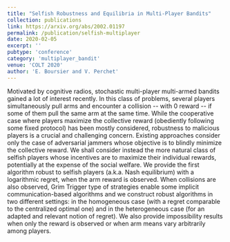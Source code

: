```yaml
---
title: "Selfish Robustness and Equilibria in Multi-Player Bandits"
collection: publications
link: https://arxiv.org/abs/2002.01197
permalink: /publication/selfish-multiplayer
date: 2020-02-05
excerpt: ''
pubtype: 'conference'
category: 'multiplayer_bandit'
venue: 'COLT 2020'
author: 'E. Boursier and V. Perchet'
---
```

Motivated by cognitive radios, stochastic multi-player multi-armed bandits gained a lot of interest recently. In this class of problems, several players simultaneously pull arms and encounter a collision -- with 0 reward -- if some of them pull the same arm at the same time. While the cooperative case where players maximize the collective reward (obediently following some fixed protocol) has been mostly considered, robustness to malicious players is a crucial and challenging concern. Existing approaches consider only the case of adversarial jammers whose objective is to blindly minimize the collective reward.
We shall consider instead the more natural class of selfish players whose incentives are to maximize their individual rewards, potentially at the expense of the social welfare. We provide the first algorithm robust to selfish players (a.k.a. Nash equilibrium) with a logarithmic regret, when the arm reward is observed. When collisions are also observed, Grim Trigger type of strategies enable some implicit communication-based algorithms and we construct robust algorithms in two different settings: in the homogeneous case (with a regret comparable to the centralized optimal one) and in the heterogeneous case (for an adapted and relevant notion of regret). We also provide impossibility results when only the reward is observed or when arm means vary arbitrarily among players. 

